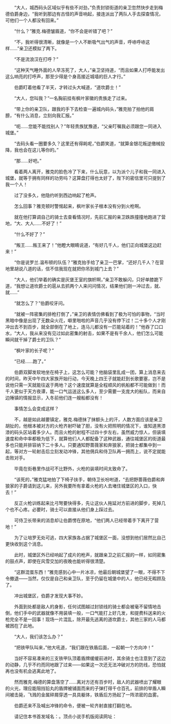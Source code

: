 　　“大人，城西码头区域似乎有些不对劲，”负责封锁街道的亲卫忽然快步走到梅德伯爵身边，“我听到那边有古怪的声音响起，接连派出了两队人手去探查情况，可他们一个人都没有回来。”

　　“什么？”雅克.梅德皱眉道，“你不会是听错了吧？”

　　“不，我听得很清晰，就像是一个人不断吸气出气的声音，呼哧呼哧这样……”亲卫还模拟了两下。

　　“不是流浪汉在打呼？”

　　“这种天气睡外面的人早冻死了，大人，”亲卫坚持道，“而且如果人打呼能发出这么响亮的打呼声，那至少得是个身高接近城墙的巨人才行。”

　　伯爵盯着他看了半天，才转过头大喊道，“道坎爵士！”

　　“大人，您叫我？”一名胸前挂有枫叶家徽的贵族走了过来。

　　“带上你的亲卫队，跟我的手下去检查一遍城内码头，”雅克拍了拍他的肩膀，“有什么消息，立刻向我汇报。”

　　“呃……您能不能找别人？”年轻贵族犹豫道，“父亲叮嘱我必须跟您一同进入城堡。”

　　“去码头看一圈要多久？这里还有得耗呢，”伯爵笑道，“就算金银花叛逆缴械投降，我也会在这儿等你的。”

　　“那……好吧。”

　　看着两人离开，雅克的脸色冷了下来，什么玩意，以为派个儿子和我一同进入城堡，就等于拥有同样的功劳吗？这算盘打得也太好了，陛下的密信里可只提到了我一个人！

　　过了没多久，他隐约听到西边响起了枪声。

　　怎么回事？雅克顿时警惕起来，枫叶家长子根本没有分到火枪啊。

　　就在他打算调自己的骑士去查看情况时，先前汇报的亲卫跌跌撞撞地跑进了营地，“大、大人……不好了！”

　　“什么不好了？”

　　“叛王……叛王来了！”他瞪大眼睛说道，“有好几千人，他们正向城堡这边赶来！”

　　“你是说罗兰.温布顿的队伍？”雅克抬手给了亲卫一巴掌，“还好几千人？在营地里胡说八道的话，信不信我现在就把你吊到城门上去？”

　　“大人，他们举着的确实是灰堡王室的旗帜啊，”亲卫不敢躲闪，只好单膝跪下道，“我想让道坎爵士的扈从去抓两个人来问问情况，结果他们刚一冲过去，就、就……”

　　“就怎么了？”伯爵咬牙问。

　　“就被一阵密集的排枪打倒了，”亲卫的表情仿佛看到了极为可怕的事物，“当时黑暗中像是出现了无数朵火花，噼里啪啦的声音几乎没有停下过！二十多个人才刚冲出去不到百步，就全部倒在了地上，连马儿都没有一匹能站着的！”他吞了口口水，“大人，我从来没有见过如此密集的射击，如果不是有千余人，他们怎么可能瞬间就干掉了爵士的卫队？”

　　“枫叶家的长子呢？”

　　“已经……跑了。”

　　伯爵双脚发软地坐在椅子上，这怎么可能？他脑袋里乱成一团，算上消息来去的时间，昨天中午四大家族开始行动，今天晚上四王子就能赶到长歌要塞，岂不是说他只需一天就能往返于两地？这个速度就算是全程顺风的帆船都不可能做到！而千人更似于天方夜谭，能一口气运送这么多人，至少需要一支庞大的船队，而来自边陲镇的情报显示，入冬前他们连一艘船都没有！

　　事情怎么会变成这样？

　　不，越是如此越要镇定，雅克.梅德抹了抹额头上的汗，人数方面应该是亲卫胡扯的，他根本被对方的火枪齐射吓破了胆，没有火把照明的情况下，谁知道黑漆漆的码头区站着多少人。而且火枪的射程不过四十步左右，虽然威力惊人，但装填速度和命中率都极为低下，就算他们人人都配备了这种武器，通往城堡区的街道最多也只能并排容纳下二十多人。只要通知野蔷薇家和奔狼家，把骑士都集中到一起，等对方一轮射击后立刻发动冲锋，其他佣兵和侍卫队再一拥而上，说不定就能击败对手。

　　毕竟在街巷里作战可不比野外，火枪的装填时间太致命了。

　　“该死的，”雅克猛地拍了下椅子扶手，朝侍卫长吩咐道，“去把野蔷薇伯爵和奔狼家的子爵请到这儿来，另外我要所有拿着火枪的人去堵住城堡区的入口，快去！”

　　反正火枪训练起来比弓弩要快得多，先让这伙人拖延对方前进的脚步，死掉几个也不心疼。必要时，骑士可以直接从他们身上踩过去。

　　可侍卫长带来的消息却让伯爵愣在原地，“他们两人已经带着手下离开了营地！”

　　为了让培罗无处可逃，四大家族各占据了城堡区一面，没想到他们居然比自己更快收到这个消息。

　　此时，城堡区外已经响起了成片的枪声，就跟亲卫之前汇报的一样，如同密集的鼓点声，即使在风雪交加的夜晚也能听得很清楚。

　　“这群混蛋东西！”雅克感到心中一片冰凉，他最后朝城堡望了一眼，不得不下令撤退——当然，仅仅是自己和亲卫队，至于仍留在城堡中的人，他已经无暇顾及了。

　　冲出城堡区，伯爵才发现大事不妙。

　　外面到处都是敌人的身影，任何试图越过封锁线的骑士都会被毫不留情地击倒，他们手中的武器就像不用装填一般，一口气能打上好几发，和提费科送来的火枪完全不是一回事！现场一片混乱，除开最先逃离的道坎爵士，其他三家的人马都被困在了此地。

　　“大人，我们该怎么办？”

　　“把铁甲队叫来，”他大吼道，“我们跟在铁盾后面，一起朝一个方向冲！”

　　当好不容易凑来的三支铁甲队顶着盾牌缓缓前进时，其余骑士也注意到了这边的动静，几乎不约而同地跟了过来——如果这一次还无法冲破对方的防线，恐怕就再也没有机会逃离此地了。

　　然而雅克.梅德的算盘落空了……离对方还有百步时，敌人的武器喷出了耀眼的火光，理应能阻挡铅丸的盾牌被铺面而来的子弹打得千仓百孔，前排的举盾人瞬间被击毙，飞溅的金属碎屑穿透一具具躯体，铁盾后方扬起了一阵浓密的血雾。

　　伯爵还来不及喊出冲锋的命令，便被一轮齐射直接打翻在地。

　　请记住本书首发域名：。顶点小说手机版阅读网址：
